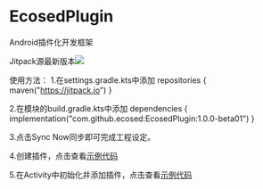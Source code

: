 # EcosedPlugin
Android插件化开发框架

Jitpack源最新版本[![](https://jitpack.io/v/ecosed/EcosedPlugin.svg)](https://jitpack.io/#ecosed/EcosedPlugin)

使用方法：
1.在settings.gradle.kts中添加
repositories { maven("https://jitpack.io") }

2.在模块的build.gradle.kts中添加
dependencies { implementation("com.github.ecosed:EcosedPlugin:1.0.0-beta01") }

3.点击Sync Now同步即可完成工程设定。

4.创建插件，点击查看[示例代码](https://github.dev/ecosed/EcosedPlugin/blob/master/app/src/main/java/io/ecosed/plugin_example/ExamplePlugin.kt)

5.在Activity中初始化并添加插件，点击查看[示例代码](https://github.dev/ecosed/EcosedPlugin/blob/master/app/src/main/java/io/ecosed/plugin_example/MainActivity.kt)